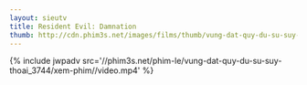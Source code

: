 ```yaml
---
layout: sieutv
title: Resident Evil: Damnation
thumb: http://cdn.phim3s.net/images/films/thumb/vung-dat-quy-du-su-suy-thoai-resident-evil-damnation-2012.jpg
---
```

{% include jwpadv src='//phim3s.net/phim-le/vung-dat-quy-du-su-suy-thoai_3744/xem-phim//video.mp4' %}